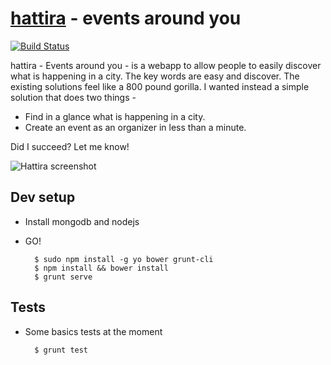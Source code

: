 # [hattira][1] - events around you

[![Build Status](https://travis-ci.org/caulagi/sntd.png?branch=master)](https://travis-ci.org/caulagi/sntd)

hattira - Events around you - is a webapp to allow people
to easily discover what is happening in a city.  The key
words are easy and discover.  The existing solutions
feel like a 800 pound gorilla.  I wanted instead
a simple solution that does two things -

 * Find in a glance what is happening in a city.
 * Create an event as an organizer in less than a minute.
 
Did I succeed?  Let me know!

![Hattira screenshot](https://farm3.staticflickr.com/2922/14050802727_99c35fe33c_b.jpg)

## Dev setup

* Install mongodb and nodejs

* GO!

        $ sudo npm install -g yo bower grunt-cli
        $ npm install && bower install
        $ grunt serve

## Tests
    
* Some basics tests at the moment

        $ grunt test

[1]: http://hattira.com
